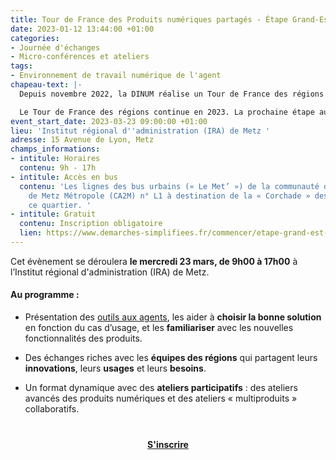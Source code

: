 ```yaml
---
title: Tour de France des Produits numériques partagés - Étape Grand-Est
date: 2023-01-12 13:44:00 +01:00
categories:
- Journée d'échanges
- Micro-conférences et ateliers
tags:
- Environnement de travail numérique de l'agent
chapeau-text: |-
  Depuis novembre 2022, la DINUM réalise un Tour de France des régions des produits numériques interministériels pour aller à la rencontre des agents : les informer, les former et continuer à les accompagner à transformer les méthodes de travail - en s'appuyant sur les produits collaboratifs ministériels et interministériels mis à leur disposition.

  Le Tour de France des régions continue en 2023. La prochaine étape aura lieu dans la région Grand-Est !
event_start_date: 2023-03-23 09:00:00 +01:00
lieu: 'Institut régional d''administration (IRA) de Metz '
adresse: 15 Avenue de Lyon, Metz
champs_informations:
- intitule: Horaires
  contenu: 9h - 17h
- intitule: Accès en bus
  contenu: 'Les lignes des bus urbains (« Le Met’ ») de la communauté d’agglomération
    de Metz Métropole (CA2M) n° L1 à destination de la « Corchade » desservent régulièrement
    ce quartier. '
- intitule: Gratuit
  contenu: Inscription obligatoire
  lien: https://www.demarches-simplifiees.fr/commencer/etape-grand-est-tdf
---
```


Cet évènement se déroulera **le mercredi 23 mars, de 9h00 à 17h00** à l’Institut régional d'administration (IRA) de Metz. 

#### Au programme : 

* Présentation des [outils aux agents](https://www.numerique.gouv.fr/outils-agents/), les aider à **choisir la bonne solution** en fonction du cas d’usage, et les **familiariser** avec les nouvelles fonctionnalités des produits.

* Des échanges riches avec les **équipes des régions** qui partagent leurs **innovations**, leurs **usages** et leurs **besoins**.

* Un format dynamique avec des **ateliers participatifs** : des ateliers avancés des produits numériques et des ateliers « multiproduits » collaboratifs.  


<div align="center" style="margin-bottom: 15px; margin-top: 40px"><a href="https://www.demarches-simplifiees.fr/commencer/etape-grand-est-tdf" class="button" title="S'inscrire - Lien externe"><b>S'inscrire</b></a></div>
